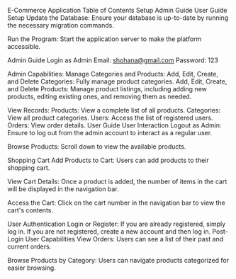 E-Commerce Application
Table of Contents
Setup
Admin Guide
User Guide
Setup
Update the Database:
Ensure your database is up-to-date by running the necessary migration commands.

Run the Program:
Start the application server to make the platform accessible.

Admin Guide
Login as Admin
Email: shohana@gmail.com
Password: 123

Admin Capabilities:
Manage Categories and Products:
Add, Edit, Create, and Delete Categories: Fully manage product categories.
Add, Edit, Create, and Delete Products: Manage product listings, including adding new products, editing existing ones, and removing them as needed.

View Records:
Products: View a complete list of all products.
Categories: View all product categories.
Users: Access the list of registered users.
Orders: View order details.
User Guide
User Interaction
Logout as Admin:
Ensure to log out from the admin account to interact as a regular user.

Browse Products:
Scroll down to view the available products.

Shopping Cart
Add Products to Cart:
Users can add products to their shopping cart.

View Cart Details:
Once a product is added, the number of items in the cart will be displayed in the navigation bar.

Access the Cart:
Click on the cart number in the navigation bar to view the cart's contents.

User Authentication
Login or Register:
If you are already registered, simply log in.
If you are not registered, create a new account and then log in.
Post-Login User Capabilities
View Orders:
Users can see a list of their past and current orders.

Browse Products by Category:
Users can navigate products categorized for easier browsing.

